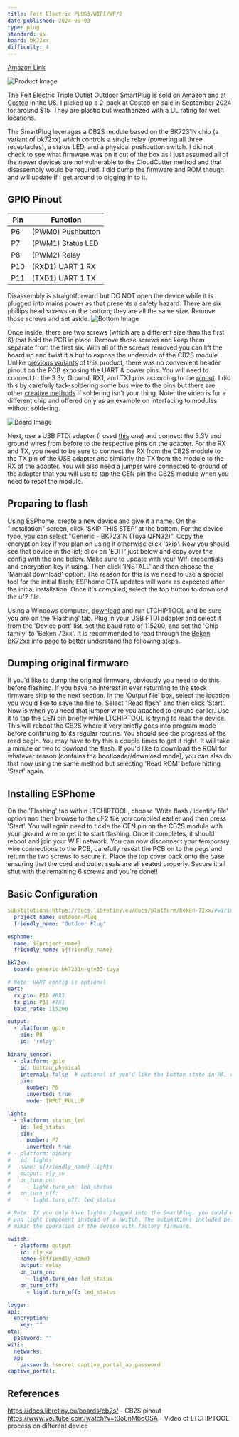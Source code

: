 ```yaml
---
title: Feit Electric PLUG3/WIFI/WP/2
date-published: 2024-09-03
type: plug
standard: us
board: bk72xx
difficulty: 4
---
```


[Amazon Link](https://amzn.to/3TlrpOr)

![Product Image](box.jpg "Product Image")

The Feit Electric Triple Outlet Outdoor SmartPlug is sold on [Amazon](https://amzn.to/3TlrpOr) and at [Costco](https://www.costco.com/feit-electric-triple-outlet-outdoor-smart-plugs-2-pack.product.4000263691.html) in the US. I picked up a 2-pack at Costco on sale in September 2024 for around $15. They are plastic but weatherized with a UL rating for wet locations.

The SmartPlug leverages a CB2S module based on the BK7231N chip (a variant of bk72xx) which controls a single relay (powering all three receptacles), a status LED, and a physical pushbutton switch. I did not check to see what firmware was on it out of the box as I just assumed all of the newer devices are not vulnerable to the CloudCutter method and that disassembly would be required. I did dump the firmware and ROM though and will update if I get around to digging in to it.

## GPIO Pinout

| Pin | Function            |
| --- | --------------------|
| P6  | (PWM0) Pushbutton   |
| P7  | (PWM1) Status LED   |
| P8  | (PWM2) Relay        |
| P10 | (RXD1) UART 1 RX    |
| P11 | (TXD1) UART 1 TX    |

Disassembly is straightforward but DO NOT open the device while it is plugged into mains power as that presents a safety hazard. There are six phillips head screws on the bottom; they are all the same size. Remove those screws and set aside.
![Bottom Image](bottom.jpg "Bottom of device")

Once inside, there are two screws (which are a different size than the first 6) that hold the PCB in place. Remove those screws and keep them separate from the first six. With all of the screws removed you can lift the board up and twist it a but to expose the underside of the CB2S module. Unlike [previous variants](https://community.home-assistant.io/t/costco-feit-dual-outlet-outdoor-smart-plug/167786) of this product, there was no convenient header pinout on the PCB exposing the UART & power pins. You will need to connect to the 3.3v, Ground, RX1, and TX1 pins according to the [pinout](https://docs.libretiny.eu/boards/cb2s/). I did this by carefully tack-soldering some bus wire to the pins but there are other [creative methods](https://www.youtube.com/watch?v=t0o8nMbqOSA) if soldering isn't your thing. Note: the video is for a different chip and offered only as an example on interfacing to modules without soldering.

![Board Image](board.jpg "Bottom of board")

Next, use a USB FTDI adapter (I used [this](https://www.amazon.com/HiLetgo-FT232RL-Converter-Adapter-Breakout/dp/B00IJXZQ7C/) one) and connect the 3.3V and ground wires from before to the respective pins on the adapter. For the RX and TX, you need to be sure to connect the RX from the CB2S module to the TX pin of the USB adapter and similarly the TX from the module to the RX of the adapter. You will also need a jumper wire connected to ground of the adapter that you will use to tap the CEN pin the CB2S module when you need to reset the module.

## Preparing to flash

Using ESPhome, create a new device and give it a name. On the "Installation" screen, click 'SKIP THIS STEP' at the bottom. For the device type, you can select "Generic - BK7231N (Tuya QFN32)". Copy the encryption key if you plan on using it otherwise click 'skip'. Now you should see that device in the list; click on 'EDIT' just below and copy over the config with the one below. Make sure to update with your Wifi credentials and encryption key if using. Then click 'INSTALL' and then choose the 'Manual download' option. The reason for this is we need to use a special tool for the initial flash; ESPhome OTA updates will work as expected after the initial installation. Once it's compiled, select the top button to download the uf2 file.

Using a Windows computer, [download](https://github.com/libretiny-eu/ltchiptool/releases) and run LTCHIPTOOL and be sure you are on the 'Flashing' tab. Plug in your USB FTDI adapter and select it from the 'Device port' list, set the baud rate of 115200, and set the 'Chip family' to 'Beken 72xx'. It is recommended to read through the [Beken BK72xx](https://docs.libretiny.eu/docs/platform/beken-72xx/) info page to better understand the following steps.

## Dumping original firmware

If you'd like to dump the original firmware, obviously you need to do this before flashing. If you have no interest in ever returning to the stock firmware skip to the next section. In the 'Output file' box, select the location you would like to save the file to. Select "Read flash" and then click 'Start'. Now is when you need that jumper wire you attached to ground earlier. Use it to tap the CEN pin briefly while LTCHIPTOOL is trying to read the device. This will reboot the CB2S where it very briefly goes into program mode before continuing to its regular routine. You should see the progress of the read begin. You may have to try this a couple times to get it right. It will take a minute or two to dowload the flash. If you'd like to download the ROM for whatever reason (contains the bootloader/download mode), you can also do that now using the same method but selecting 'Read ROM' before hitting 'Start' again.

## Installing ESPhome

On the 'Flashing' tab within LTCHIPTOOL, choose 'Write flash / identify file' option and then browse to the uF2 file you compiled earlier and then press 'Start'. You will again need to tickle the CEN pin on the CB2S module with your ground wire to get it to start flashing. Once it completes, it should reboot and join your WiFi network. You can now disconnect your temporary wire connections to the PCB, carefully reseat the PCB on to the pegs and return the two screws to secure it. Place the top cover back onto the base ensuring that the cord and outlet seals are all seated properly. Secure it all shut with the remaining 6 screws and you're done!!

## Basic Configuration

```yaml
substitutions:https://docs.libretiny.eu/docs/platform/beken-72xx/#wiring
  project_name: outdoor-Plug
  friendly_name: "Outdoor Plug"

esphome:
  name: ${project_name}
  friendly_name: ${friendly_name}

bk72xx:
  board: generic-bk7231n-qfn32-tuya

# Note: UART config is optional
uart:
  rx_pin: P10 #RX1
  tx_pin: P11 #TX1
  baud_rate: 115200

output:
  - platform: gpio
    pin: P8
    id: 'relay'

binary_sensor:
  - platform: gpio
    id: button_physical
    internal: false  # optional if you'd like the button state in HA, change to true
    pin:
      number: P6
      inverted: true
      mode: INPUT_PULLUP

light:
  - platform: status_led
    id: led_status
    pin:
      number: P7
      inverted: true
# - platform: binary
#   id: lights
#   name: ${friendly_name} lights
#   output: rly_sw
#   on_turn_on:
#     - light.turn_on: led_status
#   on_turn_off:
#     - light.turn_off: led_status

# Note: If you only have lights plugged into the SmartPlug, you could use
# and light component instead of a switch. The automations included below
# mimic the operation of the device with factory firmware.

switch:
  - platform: output
    id: rly_sw
    name: ${friendly_name}
    output: relay
    on_turn_on:
      - light.turn_on: led_status
    on_turn_off:
      - light.turn_off: led_status

logger:
api:
  encryption:
    key: ""
ota:
  password: ""
wifi:
  networks:
  ap:
    password: !secret captive_portal_ap_password
captive_portal:

```

## References

<https://docs.libretiny.eu/boards/cb2s/>       - CB2S pinout
<https://www.youtube.com/watch?v=t0o8nMbqOSA>  - Video of LTCHIPTOOL process on different device
